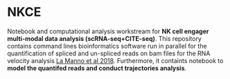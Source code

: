 # NKCE
Notebook and computational analysis workstream for **NK cell engager multi-modal data analysis (scRNA-seq+CITE-seq)**. This repository contains command lines bioinformatics software run in parallel for the quantification of spliced and un-spliced reads on bam files for the RNA velocity analysis [La Manno et al 2018](https://www.nature.com/articles/s41586-018-0414-6). Furthermore, it containts notebook to **model the quantifed reads and conduct trajectories analysis**.  
